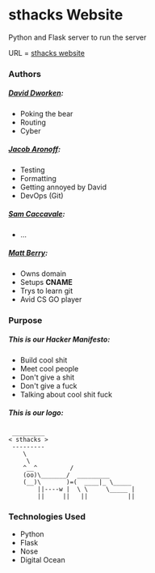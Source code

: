 # sthacks Website
Python and Flask server to run the server

URL = [sthacks website](http://sthacks.nu/)


### Authors
##### [David Dworken](mailto:dworken.d@husky.neu.edu):
* Poking the bear
* Routing
* Cyber


##### [Jacob Aronoff](mailto:aronoff.j@husky.neu.edu):
* Testing
* Formatting
* Getting annoyed by David
* DevOps (Git)


##### [Sam Caccavale](mailto:caccavale.s@husky.neu.edu):
* ...

##### [Matt Berry](mailto:berry.matt@husky.neu.edu):
* Owns domain
* Setups __CNAME__
* Trys to learn git
* Avid CS GO player


### Purpose

##### This is our Hacker Manifesto:
* Build cool shit
* Meet cool people
* Don't give a shit
* Don't give a fuck
* Talking about cool shit fuck

##### This is our logo:

~~~
 _________ 
< sthacks >
 --------- 
    \
     \
    ^__^         /
    (oo)\_______/  _________
    (__)\       )=(  ____|_ \_____
        ||----w |  \ \     \_____ |
        ||     ||   ||           ||
~~~


### Technologies Used
* Python
* Flask
* Nose
* Digital Ocean

